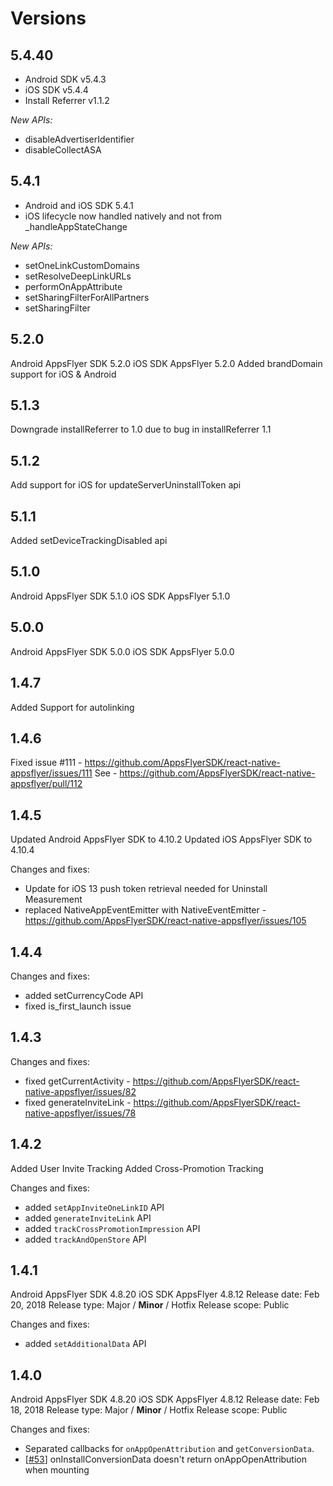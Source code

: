 # Versions

## 5.4.40
- Android SDK v5.4.3
- iOS SDK v5.4.4 
- Install Referrer v1.1.2

_New APIs:_

- disableAdvertiserIdentifier
- disableCollectASA

## 5.4.1
- Android and iOS SDK 5.4.1
- iOS lifecycle now handled natively and not from _handleAppStateChange

_New APIs:_

- setOneLinkCustomDomains  
- setResolveDeepLinkURLs  
- performOnAppAttribute  
- setSharingFilterForAllPartners  
- setSharingFilter  


## 5.2.0
Android AppsFlyer SDK 5.2.0
iOS SDK AppsFlyer 5.2.0
Added brandDomain support for iOS & Android

## 5.1.3
Downgrade installReferrer to 1.0 due to bug in installReferrer 1.1

## 5.1.2
Add support for iOS for updateServerUninstallToken api 

## 5.1.1
Added setDeviceTrackingDisabled api 

## 5.1.0

Android AppsFlyer SDK 5.1.0
iOS SDK AppsFlyer 5.1.0

## 5.0.0

Android AppsFlyer SDK 5.0.0
iOS SDK AppsFlyer 5.0.0

## 1.4.7

Added Support for autolinking

## 1.4.6

Fixed issue #111 - https://github.com/AppsFlyerSDK/react-native-appsflyer/issues/111
See - https://github.com/AppsFlyerSDK/react-native-appsflyer/pull/112

## 1.4.5

Updated Android AppsFlyer SDK to 4.10.2
Updated iOS AppsFlyer SDK to 4.10.4

Changes and fixes: 
 - Update for iOS 13 push token retrieval needed for Uninstall Measurement
 - replaced NativeAppEventEmitter with NativeEventEmitter  - https://github.com/AppsFlyerSDK/react-native-appsflyer/issues/105

## 1.4.4

Changes and fixes: 

 - added setCurrencyCode API
 - fixed is_first_launch issue

## 1.4.3

Changes and fixes: 

 - fixed getCurrentActivity - https://github.com/AppsFlyerSDK/react-native-appsflyer/issues/82
 - fixed generateInviteLink - https://github.com/AppsFlyerSDK/react-native-appsflyer/issues/78

## 1.4.2

Added User Invite Tracking 
Added Cross-Promotion Tracking

Changes and fixes: 

 - added `setAppInviteOneLinkID` API
 - added `generateInviteLink` API
 - added `trackCrossPromotionImpression` API
 - added `trackAndOpenStore` API

## 1.4.1

Android AppsFlyer SDK 4.8.20
iOS SDK AppsFlyer 4.8.12
Release date: Feb 20, 2018
Release type: Major / **Minor** / Hotfix
Release scope: Public

Changes and fixes: 

 - added `setAdditionalData` API

## 1.4.0

Android AppsFlyer SDK 4.8.20
iOS SDK AppsFlyer 4.8.12
Release date: Feb 18, 2018
Release type: Major / **Minor** / Hotfix
Release scope: Public

Changes and fixes: 

 - Separated callbacks for `onAppOpenAttribution` and `getConversionData`.
 - [[#53](https://github.com/AppsFlyerSDK/react-native-appsflyer/issues/53)] onInstallConversionData doesn't return onAppOpenAttribution when mounting
